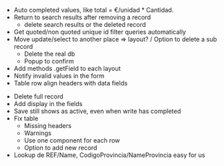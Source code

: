 - Auto completed values, like total = €/unidad * Cantidad.
- Return to search results after removing a record
  - delete search results or the deleted record
- Get quoted/non quoted unique id filter queries automatically
- Move update/select to another place => layout?
/ Option to delete a sub record
  + Delete the real db
  - Popup to confirm
- Add methods .getField to each layout
- Notify invalid values in the form
- Table row align headers with data fields

+ Delete full record
+ Add display in the fields
+ Save still shows as active, even when write has completed
+ Fix table 
  + Missing headers
  + Warnings
  + Use one component for each row
  + Option to add new record
+ Lookup de REF/Name, CodigoProvincia/NameProvincia easy for us
